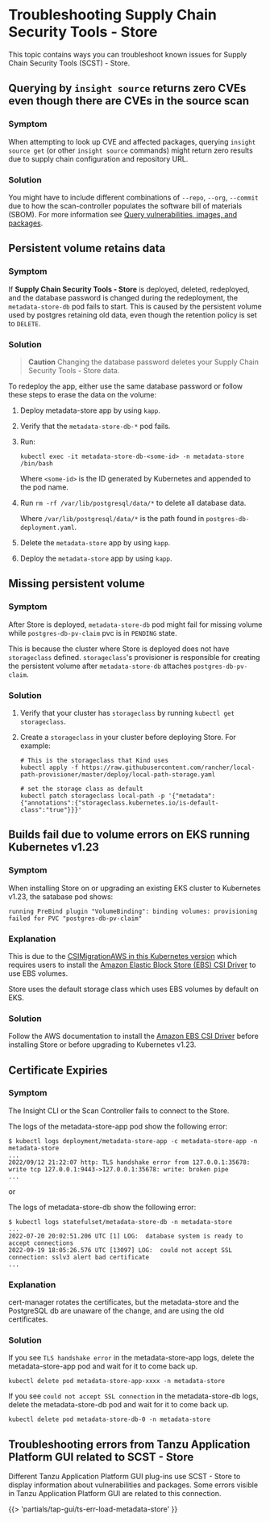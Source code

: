 # Troubleshooting Supply Chain Security Tools - Store

This topic contains ways you can troubleshoot known issues for Supply Chain Security Tools (SCST) - Store.

## Querying by `insight source` returns zero CVEs even though there are CVEs in the source scan

### Symptom

When attempting to look up CVE and affected packages, querying `insight source get` (or other `insight source` commands) might return zero results due to supply chain configuration and repository URL.

### <a id='source-scan-no-cves-solution'></a> Solution

You might have to include different combinations of `--repo`, `--org`, `--commit` due to how the scan-controller populates the software bill of materials (SBOM). For more information see [Query vulnerabilities, images, and packages](../cli-plugins/insight/query-data.hbs.md).

## Persistent volume retains data

### Symptom

If **Supply Chain Security Tools - Store** is deployed, deleted, redeployed, and the database password is changed during the redeployment, the `metadata-store-db` pod fails to start. This is caused by the persistent volume used by postgres retaining old data, even though the retention policy is set to `DELETE`.

### <a id='persistent-volume-retains-data-solution'></a>Solution

>**Caution** Changing the database password deletes your Supply Chain Security Tools - Store data.

To redeploy the app, either use the same database password or follow these steps to erase the data on the volume:

1. Deploy metadata-store app by using `kapp`.
2. Verify that the `metadata-store-db-*` pod fails.
3. Run:

    ```console
    kubectl exec -it metadata-store-db-<some-id> -n metadata-store /bin/bash
    ```

    Where `<some-id>` is the ID generated by Kubernetes and appended to the pod name.

4. Run `rm -rf /var/lib/postgresql/data/*` to delete all database data.

    Where `/var/lib/postgresql/data/*` is the path found in `postgres-db-deployment.yaml`.

5. Delete the `metadata-store` app by using `kapp`.
6. Deploy the `metadata-store` app by using `kapp`.

## Missing persistent volume

### Symptom

After Store is deployed, `metadata-store-db` pod might fail for missing volume while
`postgres-db-pv-claim` pvc is in `PENDING` state.

This is because the cluster where Store is deployed does not have `storageclass` defined. `storageclass`'s provisioner is responsible for creating the persistent volume after `metadata-store-db` attaches `postgres-db-pv-claim`.

### <a id='missing-persistent-volume-solution'></a>Solution

1. Verify that your cluster has `storageclass` by running `kubectl get storageclass`.
2. Create a `storageclass` in your cluster before deploying Store. For example:

    ```console
    # This is the storageclass that Kind uses
    kubectl apply -f https://raw.githubusercontent.com/rancher/local-path-provisioner/master/deploy/local-path-storage.yaml

    # set the storage class as default
    kubectl patch storageclass local-path -p '{"metadata": {"annotations":{"storageclass.kubernetes.io/is-default-class":"true"}}}'
    ```

## <a id="eks-1-23-volume"></a> Builds fail due to volume errors on EKS running Kubernetes v1.23

### Symptom

When installing Store on or upgrading an existing EKS cluster to Kubernetes v1.23, the satabase pod shows:

```console
running PreBind plugin "VolumeBinding": binding volumes: provisioning failed for PVC "postgres-db-pv-claim"
```

### Explanation

This is due to the [CSIMigrationAWS in this Kubernetes version](https://aws.amazon.com/blogs/containers/amazon-eks-now-supports-kubernetes-1-23/) which requires users to install the [Amazon Elastic Block Store (EBS) CSI Driver](https://docs.aws.amazon.com/eks/latest/userguide/ebs-csi.html) to use EBS volumes.

Store uses the default storage class which uses EBS volumes by default on EKS.

### Solution

Follow the AWS documentation to install the [Amazon EBS CSI Driver](https://docs.aws.amazon.com/eks/latest/userguide/ebs-csi.html) before installing Store or before upgrading to Kubernetes v1.23.

## <a id="certificate-expiries"></a> Certificate Expiries

### Symptom

The Insight CLI or the Scan Controller fails to connect to the Store.

The logs of the metadata-store-app pod show the following error:

```console
$ kubectl logs deployment/metadata-store-app -c metadata-store-app -n metadata-store
...
2022/09/12 21:22:07 http: TLS handshake error from 127.0.0.1:35678: write tcp 127.0.0.1:9443->127.0.0.1:35678: write: broken pipe
...
```

or

The logs of metadata-store-db show the following error:

```console
$ kubectl logs statefulset/metadata-store-db -n metadata-store
...
2022-07-20 20:02:51.206 UTC [1] LOG:  database system is ready to accept connections
2022-09-19 18:05:26.576 UTC [13097] LOG:  could not accept SSL connection: sslv3 alert bad certificate
...
```

### Explanation

cert-manager rotates the certificates, but the metadata-store and the PostgreSQL db are unaware of the change, and are using the old certificates.

### Solution

If you see `TLS handshake error` in the metadata-store-app logs, delete the metadata-store-app pod and wait for it to come back up.

```console
kubectl delete pod metadata-store-app-xxxx -n metadata-store
```

If you see `could not accept SSL connection` in the metadata-store-db logs, delete the metadata-store-db pod and wait for it to come back up.

```console
kubectl delete pod metadata-store-db-0 -n metadata-store
```

## Troubleshooting errors from Tanzu Application Platform GUI related to SCST - Store

Different Tanzu Application Platform GUI plug-ins use SCST - Store to display information about
vulnerabilities and packages.
Some errors visible in Tanzu Application Platform GUI are related to this connection.

{{> 'partials/tap-gui/ts-err-load-metadata-store' }}
